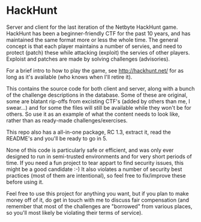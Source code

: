# HackHunt
Server and client for the last iteration of the Netbyte HackHunt game. HackHunt has been a beginner-friendly CTF for the past 10 years, and has maintained the same format more or less the whole time. The general concept is that each player maintains a number of servies, and need to protect (patch) these while attacking (exploit) the servies of other players. Exploist and patches are made by solving challenges (advisories).

For a brief intro to how to play the game, see http://hackhunt.net/ for as long as it's available (who knows when I'll retire it).

This contains the source code for both client and server, along with a bunch of the challenge descriptions in the database. Some of these are original, some are blatant rip-offs from excisting CTF's (added by others than me, I swear...) and for some the files will still be available while they won't be for others. So use it as an example of what the content needs to look like, rather than as ready-made challenges/exercises.

This repo also has a all-in-one package, RC 1.3, extract it, read the README's and you'll be ready to go in 5.


None of this code is particularly safe or efficient, and was only ever designed to run in semi-trusted environments and for very short periods of time. If you need a fun project to tear appart to find security issues, this might be a good candidate :-) It also violates a number of security best practices (most of them are intentional), so feel free to fix/improve these before using it.

Feel free to use this project for anything you want, but if you plan to make money off of it, do get in touch with me to discuss fair compensation (and remember that most of the challenges are "borrowed" from various places, so you'll most likely be violating their terms of service).
